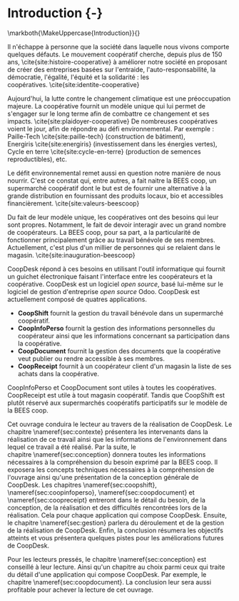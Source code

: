 # Introduction {-}

\markboth{\MakeUppercase{Introduction}}{}

Il n'échappe à personne que la société dans laquelle nous vivons
comporte quelques défauts. Le mouvement coopératif cherche, depuis
plus de 150 ans, \cite{site:histoire-cooperative} à améliorer notre
société en proposant de créer des entreprises basées sur l'entraide,
l'auto-responsabilité, la démocratie, l'égalité, l'équité et la
solidarité : les coopératives. \cite{site:identite-cooperative}

Aujourd'hui, la lutte contre le changement climatique est une
préoccupation majeure. La coopérative fournit un modèle unique qui lui
permet de s'engager sur le long terme afin de combattre ce changement et
ses impacts. \cite{site:plaidoyer-cooperative} De nombreuses
coopératives voient le jour, afin de répondre au défi environnemental.
Par exemple : Paille-Tech \cite{site:paille-tech} (construction de
bâtiment), Energiris \cite{site:energiris} (investissement dans les
énergies vertes), Cycle en terre \cite{site:cycle-en-terre} (production
de semences reproductibles), etc.

Le défit environnemental remet aussi en question notre manière de
nous nourrir. C'est ce constat qui, entre autres, a fait naitre la
BEES coop, un supermarché coopératif dont le but est de fournir une
alternative à la grande distribution en fournissant des produits locaux,
bio et accessibles financièrement. \cite{site:valeurs-beescoop}

Du fait de leur modèle unique, les coopératives ont des besoins qui
leur sont propres. Notamment, le fait de devoir interagir avec un grand
nombre de coopérateurs. La BEES coop, pour sa part, a la particularité
de fonctionner principalement grâce au travail bénévole de ses membres.
Actuellement, c'est plus d'un millier de personnes qui se relaient dans
le magasin. \cite{site:inauguration-beescoop}

CoopDesk répond à ces besoins en utilisant l'outil informatique qui
fournit un guichet électronique faisant l'interface entre les
coopérateurs et la coopérative. CoopDesk est un logiciel *open source*,
basé lui-même sur le logiciel de gestion d'entreprise *open source*
Odoo. CoopDesk est actuellement composé de quatres applications.

- **CoopShift** fournit la gestion du travail bénévole dans un
  supermarché coopératif.
- **CoopInfoPerso** fournit la gestion des informations personnelles du
  coopérateur ainsi que les informations concernant sa participation
  dans la coopérative.
- **CoopDocument** fournit la gestion des documents que la coopérative
  veut publier ou rendre accessible à ses membres.
- **CoopReceipt** fournit à un coopérateur client d'un magasin la liste
  de ses achats dans la coopérative.

CoopInfoPerso et CoopDocument sont utiles à toutes les coopératives.
CoopReceipt est utile à tout magasin coopératif. Tandis que CoopShift
est plutôt réservé aux supermarchés coopératifs participatifs sur le
modèle de la BEES coop.

Cet ouvrage conduira le lecteur au travers de la réalisation de
CoopDesk. Le chapitre \nameref{sec:contexte} présentera les intervenants
dans la réalisation de ce travail ainsi que les informations de
l'environnement dans lequel ce travail a été réalisé. Par la suite, le
chapitre \nameref{sec:conception} donnera toutes les informations
nécessaires à la compréhension du besoin exprimé par la BEES coop. Il
exposera les concepts techniques nécessaires à la compréhension de
l'ouvrage ainsi qu'une présentation de la conception générale de
CoopDesk. Les chapitres \nameref{sec:coopshift},
\nameref{sec:coopinfoperso}, \nameref{sec:coopdocument} et
\nameref{sec:coopreceipt} entreront dans le détail du besoin, de la
conception, de la réalisation et des difficultés rencontrées lors de la
réalisation. Cela pour chaque application qui compose CoopDesk.
Ensuite, le chapitre \nameref{sec:gestion} parlera du déroulement et de
la gestion de la réalisation de CoopDesk.  Enfin, la conclusion résumera
les objectifs atteints et vous présentera quelques pistes pour les
améliorations futures de CoopDesk.

Pour les lecteurs pressés, le chapitre \nameref{sec:conception} est
conseillé à leur lecture. Ainsi qu'un chapitre au choix parmi ceux qui
traite du détail d'une application qui compose CoopDesk. Par exemple, le
chapitre \nameref{sec:coopdocument}. La conclusion leur sera aussi
profitable pour achever la lecture de cet ouvrage.
